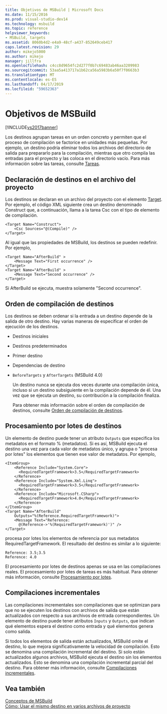 ```yaml
---
title: Objetivos de MSBuild | Microsoft Docs
ms.date: 11/15/2016
ms.prod: visual-studio-dev14
ms.technology: msbuild
ms.topic: reference
helpviewer_keywords:
- MSBuild, targets
ms.assetid: 8060b4d2-e4a9-48cf-a437-852649ceb417
caps.latest.revision: 29
author: mikejo5000
ms.author: mikejo
manager: jillfra
ms.openlocfilehash: c4cc8d9654fc2d277f0b7c69483ab46aa3209983
ms.sourcegitcommit: 53aa5a413717a1b62ca56a5983b6a50f7f0663b3
ms.translationtype: MT
ms.contentlocale: es-ES
ms.lasthandoff: 04/17/2019
ms.locfileid: "59652363"
---
```

# <a name="msbuild-targets"></a>Objetivos de MSBuild
[!INCLUDE[vs2017banner](../includes/vs2017banner.md)]

Los destinos agrupan tareas en un orden concreto y permiten que el proceso de compilación se factorice en unidades más pequeñas. Por ejemplo, un destino podría eliminar todos los archivos del directorio de salida para prepararlo para la compilación, mientras que otro compila las entradas para el proyecto y las coloca en el directorio vacío. Para más información sobre las tareas, consulte [Tareas](../msbuild/msbuild-tasks.md).  
  
## <a name="declaring-targets-in-the-project-file"></a>Declaración de destinos en el archivo del proyecto  
 Los destinos se declaran en un archivo del proyecto con el elemento [Target](../msbuild/target-element-msbuild.md). Por ejemplo, el código XML siguiente crea un destino denominado Construct que, a continuación, llama a la tarea Csc con el tipo de elemento de compilación.  
  
```  
<Target Name="Construct">  
    <Csc Sources="@(Compile)" />  
</Target>  
```  
  
 Al igual que las propiedades de MSBuild, los destinos se pueden redefinir. Por ejemplo,  
  
```  
<Target Name="AfterBuild" >  
    <Message Text="First occurrence" />  
</Target>  
<Target Name="AfterBuild" >  
    <Message Text="Second occurrence" />  
</Target>  
```  
  
 Si AfterBuild se ejecuta, muestra solamente "Second occurrence".  
  
## <a name="target-build-order"></a>Orden de compilación de destinos  
 Los destinos se deben ordenar si la entrada a un destino depende de la salida de otro destino. Hay varias maneras de especificar el orden de ejecución de los destinos.  
  
- Destinos iniciales  
  
- Destinos predeterminados  
  
- Primer destino  
  
- Dependencias de destino  
  
- `BeforeTargets` y `AfterTargets` (MSBuild 4.0)  
  
  Un destino nunca se ejecuta dos veces durante una compilación única, incluso si un destino subsiguiente en la compilación depende de él. Una vez que se ejecuta un destino, su contribución a la compilación finaliza.  
  
  Para obtener más información sobre el orden de compilación de destinos, consulte [Orden de compilación de destinos](../msbuild/target-build-order.md).  
  
## <a name="target-batching"></a>Procesamiento por lotes de destinos  
 Un elemento de destino puede tener un atributo `Outputs` que especifica los metadatos en el formato % (metadatos). Si es así, MSBuild ejecuta el destino una vez para cada valor de metadatos único, y agrupa o "procesa por lotes" los elementos que tienen ese valor de metadatos. Por ejemplo,  
  
```  
<ItemGroup>  
    <Reference Include="System.Core">  
      <RequiredTargetFramework>3.5</RequiredTargetFramework>  
    </Reference>  
    <Reference Include="System.Xml.Linq">  
      <RequiredTargetFramework>3.5</RequiredTargetFramework>  
    </Reference>  
    <Reference Include="Microsoft.CSharp">  
      <RequiredTargetFramework>4.0</RequiredTargetFramework>  
    </Reference>  
</ItemGroup>  
<Target Name="AfterBuild"  
    Outputs="%(Reference.RequiredTargetFramework)">  
    <Message Text="Reference:  
      @(Reference->'%(RequiredTargetFramework)')" />  
</Target>  
```  
  
 procesa por lotes los elementos de referencia por sus metadatos RequiredTargetFramework. El resultado del destino es similar a lo siguiente:  
  
```  
Reference: 3.5;3.5  
Reference: 4.0  
```  
  
 El procesamiento por lotes de destinos apenas se usa en las compilaciones reales. El procesamiento por lotes de tareas es más habitual. Para obtener más información, consulte [Procesamiento por lotes](../msbuild/msbuild-batching.md).  
  
## <a name="incremental-builds"></a>Compilaciones incrementales  
 Las compilaciones incrementales son compilaciones que se optimizan para que no se ejecuten los destinos con archivos de salida que están actualizados con respecto a sus archivos de entrada correspondientes. Un elemento de destino puede tener atributos `Inputs` y `Outputs`, que indican qué elementos espera el destino como entrada y qué elementos genera como salida.  
  
 Si todos los elementos de salida están actualizados, MSBuild omite el destino, lo que mejora significativamente la velocidad de compilación. Esto se denomina una compilación incremental del destino. Si solo están actualizados algunos archivos, MSBuild ejecuta el destino sin los elementos actualizados. Esto se denomina una compilación incremental parcial del destino. Para obtener más información, consulte [Compilaciones incrementales](../msbuild/incremental-builds.md).  
  
## <a name="see-also"></a>Vea también  
 [Conceptos de MSBuild](../msbuild/msbuild-concepts.md)   
 [Cómo: Usar el mismo destino en varios archivos de proyecto](../msbuild/how-to-use-the-same-target-in-multiple-project-files.md)
